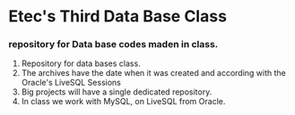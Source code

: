 # Etec's Third Data Base Class
<h3>repository for Data base codes maden in class.</h3>

<ol>
    <li>Repository for data bases class.</li>
    <li>The archives have the date when it was created and according with the Oracle's LiveSQL Sessions</li>
    <li>Big projects will have a single dedicated repository.</li>
    <li>In class we work with MySQL, on LiveSQL from Oracle.</li>
</ol>
